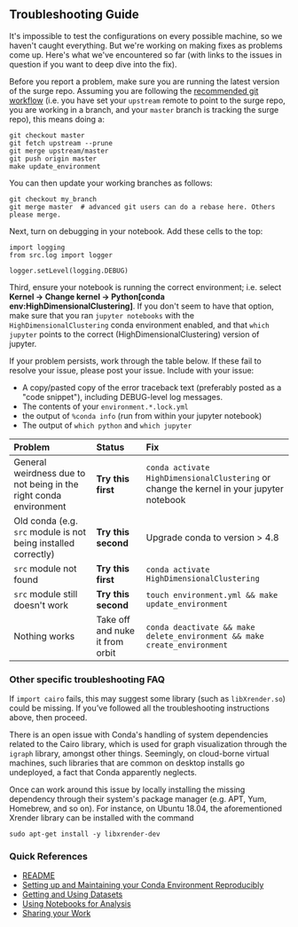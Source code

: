 ## Troubleshooting Guide

It's impossible to test the configurations on every possible machine, so we haven't caught everything. But we're working on making fixes as problems come up. Here's what we've encountered so far (with links to the issues in question if you want to deep dive into the fix).

Before you report a problem, make sure you are running the latest version of the surge repo.
Assuming you are following the [recommended git workflow](git-workflow.md) (i.e. you have set your `upstream` remote to point to the surge repo, you are working in a branch, and your `master` branch is tracking the surge repo), this means doing a:
```
git checkout master
git fetch upstream --prune
git merge upstream/master
git push origin master
make update_environment
```

You can then update your working branches as follows:
```
git checkout my_branch
git merge master  # advanced git users can do a rebase here. Others please merge.
```

Next, turn on debugging in your notebook. Add these cells to the top:
```
import logging
from src.log import logger

logger.setLevel(logging.DEBUG)
```

Third, ensure your notebook is running the correct environment; i.e. select **Kernel -> Change kernel -> Python[conda env:HighDimensionalClustering]**. If you don't seem to have that option, make sure that you ran `jupyter notebooks` with the `HighDimensionalClustering` conda environment enabled, and that `which jupyter` points to the correct (HighDimensionalClustering) version of jupyter.


If your problem persists, work through the table below. If these fail to resolve your issue, please post your issue. Include with your issue:

* A copy/pasted copy of the error traceback text (preferably posted as a "code snippet"), including DEBUG-level log messages.
* The contents of your `environment.*.lock.yml`
* the output of `%conda info` (run from within your jupyter notebook)
* The output of `which python` and `which jupyter`

| Problem  | Status                    | Fix  |
| :---          |    :----                             |   :----                             |
| General weirdness due to not being in the right conda environment  | **Try this first**  | `conda activate HighDimensionalClustering` or change the kernel in your jupyter notebook |
| Old conda (e.g. `src` module is not being installed correctly) | **Try this second**| Upgrade conda to version > 4.8 |
| `src` module not found | **Try this first** | `conda activate HighDimensionalClustering`|
| `src` module still doesn't work | **Try this second** | `touch environment.yml && make update_environment` |
| Nothing works | Take off and nuke it from orbit | `conda deactivate && make delete_environment && make create_environment`|

### Other specific troubleshooting FAQ

If `import cairo` fails, this may suggest some library (such as `libXrender.so`) could be missing. If you’ve followed all the troubleshooting instructions above, then proceed.

There is an open issue with Conda's handling of system dependencies related to the Cairo library, which is used for graph visualization through the `igraph` library, amongst other things. Seemingly, on cloud-borne virtual machines, such libraries that are common on desktop installs go undeployed, a fact that Conda apparently neglects.

Once can work around this issue by locally installing the missing dependency through their system's package manager (e.g. APT, Yum, Homebrew, and so on). For instance, on Ubuntu 18.04, the aforementioned Xrender library can be installed with the command

```
sudo apt-get install -y libxrender-dev
```


### Quick References

* [README](../README.md)
* [Setting up and Maintaining your Conda Environment Reproducibly](conda-environments.md)
* [Getting and Using Datasets](datasets.md)
* [Using Notebooks for Analysis](notebooks.md)
* [Sharing your Work](sharing-your-work.md)
